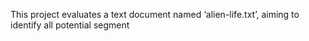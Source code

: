 This project evaluates a text document named ‘alien-life.txt’, aiming to identify all potential segment 